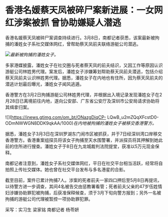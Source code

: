 # 香港名媛蔡天凤被碎尸案新进展：一女网红涉案被抓 曾协助嫌疑人潜逃

香港名媛蔡天凤被碎尸案调查持续进行。3月8日，南都记者获悉，该案最新被拘捕的潘姓女子系社交媒体网红，曾帮助蔡天凤前夫联络游艇公司潜逃。

![](https://inews.gtimg.com/om_bt/O0k-v8QaAbIowaJY3TGVwZi4pKLY_gFdDbaq2o1xaF__0AA/1000)_最新被拘捕的潘姓女子。_

多家港媒披露，潘姓女子在社交圈与死者蔡天凤的前夫结识，又因工作等原因认识游艇公司林姓男代理。案发后，潘姓女子涉嫌筹划帮助蔡天凤前夫潜逃，包括介绍蔡天凤前夫认识林姓男代理。据悉，潘姓女子在内地也有住所，因为蔡天凤前夫的潜逃计划最后曝光，潘姓女子闻风逃遁。

香港警方在3月2日拘捕游艇公司林姓男代理，并根据出入境记录发现潘姓女子在2月28日已离境前往内地，遂向公安部、广东省公安厅及深圳市公安局请求协助将其缉拿归案。

![](https://inews.gtimg.com/om_bt/ONazgDiqCP-
LQwB_u2mZQqXFcstD0-ODmNWWGN8DDK9qkAA/1000)_在内地被拘捕的潘姓女子被移交香港警方。_

据悉，潘姓女子3月3日在深圳罗湖东门闹市区被抓获，并于7日经深圳湾口岸移交香港警方。香港重案组探员将该女子拘捕至天水围警署，并派探员将其押解到她此前的住所进行搜查。潘姓女子于8日在九龙城裁判法院提堂，获准以5万元现金保释。

南都记者注意到，潘姓女子系社交媒体网红，平日在社交平台相当活跃，经常将自拍照上传社交媒体。她也曾在社交平台发布与多名港星的合影。

截至目前，案件已累计拘捕7人。涉案的死者前夫一家四口押后至5月8日再提讯，以待警方进一步调查，其间4名被告交由惩教署看管；死者前夫父亲的47岁伍姓情妇涉嫌协助罪犯被拘捕，后获准保释候查，须于3月下旬向警方报到；另外一名被拘捕的游艇公司代理被暂控一项协助罪犯罪。

采写：实习生 梁家铭 南都记者 杨苓妍

